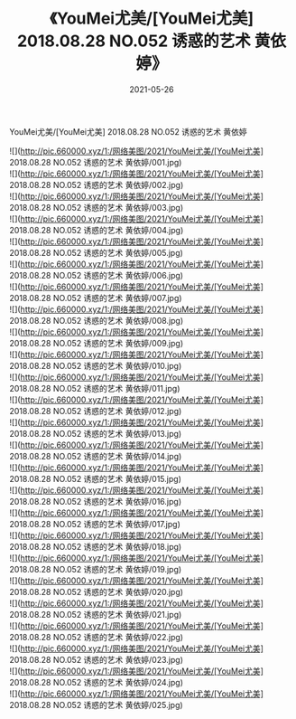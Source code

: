 ﻿---
layout: post
title:  《YouMei尤美/[YouMei尤美] 2018.08.28 NO.052 诱惑的艺术 黄依婷》
date:   2021-05-26
img: http://pic.660000.xyz/1:/网络美图/2021/YouMei尤美/[YouMei尤美] 2018.08.28 NO.052 诱惑的艺术 黄依婷/000.jpg
categories: [美女, 清纯, 唯美]
---

YouMei尤美/[YouMei尤美] 2018.08.28 NO.052 诱惑的艺术 黄依婷

 ![](http://pic.660000.xyz/1:/网络美图/2021/YouMei尤美/[YouMei尤美] 2018.08.28 NO.052 诱惑的艺术 黄依婷/001.jpg) <br>![](http://pic.660000.xyz/1:/网络美图/2021/YouMei尤美/[YouMei尤美] 2018.08.28 NO.052 诱惑的艺术 黄依婷/002.jpg) <br>![](http://pic.660000.xyz/1:/网络美图/2021/YouMei尤美/[YouMei尤美] 2018.08.28 NO.052 诱惑的艺术 黄依婷/003.jpg) <br>![](http://pic.660000.xyz/1:/网络美图/2021/YouMei尤美/[YouMei尤美] 2018.08.28 NO.052 诱惑的艺术 黄依婷/004.jpg) <br>![](http://pic.660000.xyz/1:/网络美图/2021/YouMei尤美/[YouMei尤美] 2018.08.28 NO.052 诱惑的艺术 黄依婷/005.jpg) <br>![](http://pic.660000.xyz/1:/网络美图/2021/YouMei尤美/[YouMei尤美] 2018.08.28 NO.052 诱惑的艺术 黄依婷/006.jpg) <br>![](http://pic.660000.xyz/1:/网络美图/2021/YouMei尤美/[YouMei尤美] 2018.08.28 NO.052 诱惑的艺术 黄依婷/007.jpg) <br>![](http://pic.660000.xyz/1:/网络美图/2021/YouMei尤美/[YouMei尤美] 2018.08.28 NO.052 诱惑的艺术 黄依婷/008.jpg) <br>![](http://pic.660000.xyz/1:/网络美图/2021/YouMei尤美/[YouMei尤美] 2018.08.28 NO.052 诱惑的艺术 黄依婷/009.jpg) <br>![](http://pic.660000.xyz/1:/网络美图/2021/YouMei尤美/[YouMei尤美] 2018.08.28 NO.052 诱惑的艺术 黄依婷/010.jpg) <br>![](http://pic.660000.xyz/1:/网络美图/2021/YouMei尤美/[YouMei尤美] 2018.08.28 NO.052 诱惑的艺术 黄依婷/011.jpg) <br>![](http://pic.660000.xyz/1:/网络美图/2021/YouMei尤美/[YouMei尤美] 2018.08.28 NO.052 诱惑的艺术 黄依婷/012.jpg) <br>![](http://pic.660000.xyz/1:/网络美图/2021/YouMei尤美/[YouMei尤美] 2018.08.28 NO.052 诱惑的艺术 黄依婷/013.jpg) <br>![](http://pic.660000.xyz/1:/网络美图/2021/YouMei尤美/[YouMei尤美] 2018.08.28 NO.052 诱惑的艺术 黄依婷/014.jpg) <br>![](http://pic.660000.xyz/1:/网络美图/2021/YouMei尤美/[YouMei尤美] 2018.08.28 NO.052 诱惑的艺术 黄依婷/015.jpg) <br>![](http://pic.660000.xyz/1:/网络美图/2021/YouMei尤美/[YouMei尤美] 2018.08.28 NO.052 诱惑的艺术 黄依婷/016.jpg) <br>![](http://pic.660000.xyz/1:/网络美图/2021/YouMei尤美/[YouMei尤美] 2018.08.28 NO.052 诱惑的艺术 黄依婷/017.jpg) <br>![](http://pic.660000.xyz/1:/网络美图/2021/YouMei尤美/[YouMei尤美] 2018.08.28 NO.052 诱惑的艺术 黄依婷/018.jpg) <br>![](http://pic.660000.xyz/1:/网络美图/2021/YouMei尤美/[YouMei尤美] 2018.08.28 NO.052 诱惑的艺术 黄依婷/019.jpg) <br>![](http://pic.660000.xyz/1:/网络美图/2021/YouMei尤美/[YouMei尤美] 2018.08.28 NO.052 诱惑的艺术 黄依婷/020.jpg) <br>![](http://pic.660000.xyz/1:/网络美图/2021/YouMei尤美/[YouMei尤美] 2018.08.28 NO.052 诱惑的艺术 黄依婷/021.jpg) <br>![](http://pic.660000.xyz/1:/网络美图/2021/YouMei尤美/[YouMei尤美] 2018.08.28 NO.052 诱惑的艺术 黄依婷/022.jpg) <br>![](http://pic.660000.xyz/1:/网络美图/2021/YouMei尤美/[YouMei尤美] 2018.08.28 NO.052 诱惑的艺术 黄依婷/023.jpg) <br>![](http://pic.660000.xyz/1:/网络美图/2021/YouMei尤美/[YouMei尤美] 2018.08.28 NO.052 诱惑的艺术 黄依婷/024.jpg) <br>![](http://pic.660000.xyz/1:/网络美图/2021/YouMei尤美/[YouMei尤美] 2018.08.28 NO.052 诱惑的艺术 黄依婷/025.jpg) <br>